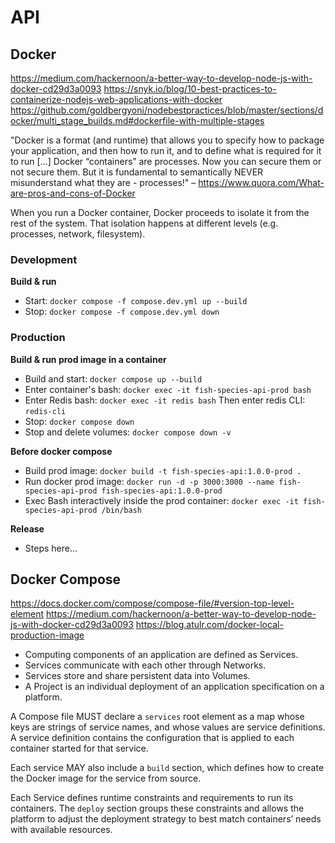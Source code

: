 # API

## Docker
<https://medium.com/hackernoon/a-better-way-to-develop-node-js-with-docker-cd29d3a0093>
<https://snyk.io/blog/10-best-practices-to-containerize-nodejs-web-applications-with-docker>
<https://github.com/goldbergyoni/nodebestpractices/blob/master/sections/docker/multi_stage_builds.md#dockerfile-with-multiple-stages>

"Docker is a format (and runtime) that allows you to specify how to package your application, and then how to run it, and to define what is required for it to run [...] Docker “containers” are processes. Now you can secure them or not secure them. But it is fundamental to semantically NEVER misunderstand what they are - processes!"  – <https://www.quora.com/What-are-pros-and-cons-of-Docker>

When you run a Docker container, Docker proceeds to isolate it from the rest of the system. 
That isolation happens at different levels (e.g. processes, network, filesystem).

### Development 
**Build & run**
* Start: `docker compose -f compose.dev.yml up --build`
* Stop: `docker compose -f compose.dev.yml down`

### Production
**Build & run prod image in a container**
* Build and start: `docker compose up --build`
* Enter container's bash: `docker exec -it fish-species-api-prod bash`
* Enter Redis bash: `docker exec -it redis bash` Then enter redis CLI: `redis-cli`
* Stop: `docker compose down`
* Stop and delete volumes: `docker compose down -v`

**Before docker compose**
* Build prod image: `docker build -t fish-species-api:1.0.0-prod .`
* Run docker prod image: `docker run -d -p 3000:3000 --name fish-species-api-prod fish-species-api:1.0.0-prod`
* Exec Bash interactively inside the prod container: `docker exec -it fish-species-api-prod /bin/bash`

**Release**
* Steps here...


## Docker Compose 
<https://docs.docker.com/compose/compose-file/#version-top-level-element>
<https://medium.com/hackernoon/a-better-way-to-develop-node-js-with-docker-cd29d3a0093>
<https://blog.atulr.com/docker-local-production-image>

* Computing components of an application are defined as Services. 
* Services communicate with each other through Networks.
* Services store and share persistent data into Volumes. 
* A Project is an individual deployment of an application specification on a platform.

A Compose file MUST declare a `services` root element as a map whose keys are strings 
of service names, and whose values are service definitions. A service definition contains 
the configuration that is applied to each container started for that service.

Each service MAY also include a `build` section, which defines how to create the Docker image 
for the service from source.

Each Service defines runtime constraints and requirements to run its containers. The `deploy` 
section groups these constraints and allows the platform to adjust the deployment strategy to 
best match containers’ needs with available resources.
